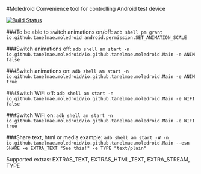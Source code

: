 #Moledroid
Convenience tool for controlling Android test device

[![Build Status](https://travis-ci.org/tanelmae/moledroid.svg?branch=master)](https://travis-ci.org/tanelmae/moledroid)

###To be able to switch animations on/off:
```adb shell pm grant io.github.tanelmae.moledroid android.permission.SET_ANIMATION_SCALE```

###Switch animations off:
```adb shell am start -n io.github.tanelmae.moledroid/io.github.tanelmae.moledroid.Main -e ANIM false```

###Switch animations on:
```adb shell am start -n io.github.tanelmae.moledroid/io.github.tanelmae.moledroid.Main -e ANIM true```

###Switch WiFi off:
```adb shell am start -n io.github.tanelmae.moledroid/io.github.tanelmae.moledroid.Main -e WIFI false```

###Switch WiFi on:
```adb shell am start -n io.github.tanelmae.moledroid/io.github.tanelmae.moledroid.Main -e WIFI true```

###Share text, html or media example:
```adb shell am start -W -n io.github.tanelmae.moledroid/io.github.tanelmae.moledroid.Main --esn SHARE -e EXTRA_TEXT "See this!" -e TYPE "text/plain"```

Supported extras: EXTRAS_TEXT, EXTRAS_HTML_TEXT, EXTRA_STREAM, TYPE